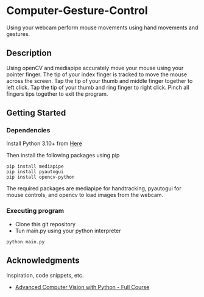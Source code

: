 # Computer-Gesture-Control

Using your webcam perform mouse movements using hand movements and gestures. 

## Description

Using openCV and mediapipe accurately move your mouse using your pointer finger. The tip of your index finger is tracked to move the mouse across the screen. Tap the tip of your thumb and middle finger together to left click. Tap the tip of your thumb and ring finger to right click. Pinch all fingers tips together to exit the program. 

## Getting Started

### Dependencies

Install Python 3.10+ from [Here](https://www.python.org/downloads/)

Then install the following packages using pip

```
pip install mediapipe
pip install pyautogui
pip install opencv-python
```

The required packages are mediapipe for handtracking, pyautogui for mouse controls, and opencv to load images from the webcam.

### Executing program

* Clone this git repository
* Tun main.py using your python interpreter
```
python main.py
```

## Acknowledgments

Inspiration, code snippets, etc.
* [Advanced Computer Vision with Python - Full Course](https://www.youtube.com/watch?v=01sAkU_NvOY)
